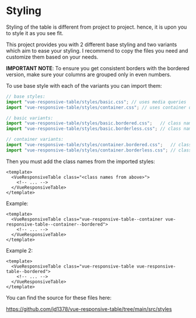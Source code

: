 # Styling

Styling of the table is different from project to project. hence, it is upon you to style it as you see fit.

This project provides you with 2 different base styling and two variants which aim to ease your styling. I recommend to copy the files you need and customize them based on your needs.

**IMPORTANT NOTE**: To ensure you get consistent borders with the bordered version, make sure your columns are grouped only in even numbers.

To use base style with each of the variants you can import them:

```ts
// base styles:
import "vue-responsive-table/styles/basic.css"; // uses media queries         | class name: vue-responsive-table
import "vue-responsive-table/styles/container.css"; // uses container queries | class name: vue-responsive-table--container

// basic variants:
import "vue-responsive-table/styles/basic.bordered.css";   // class name: vue-responsive-table--bordered
import "vue-responsive-table/styles/basic.borderless.css"; // class name: vue-responsive-table--borderless

// container variants:
import "vue-responsive-table/styles/container.bordered.css";   // class name: vue-responsive-table--container--bordered
import "vue-responsive-table/styles/container.borderless.css"; // class name: vue-responsive-table--container--borderless
```

Then you must add the class names from the imported styles:

```vue
<template>
  <VueResponsiveTable class="<class names from above>">
    <!-- ... -->
  </VueResponsiveTable>
</template>
```

Example:

```vue
<template>
  <VueResponsiveTable class="vue-responsive-table--container vue-responsive-table--container--bordered">
    <!-- ... -->
  </VueResponsiveTable>
</template>
```

Example 2:

```vue
<template>
  <VueResponsiveTable class="vue-responsive-table vue-responsive-table--bordered">
    <!-- ... -->
  </VueResponsiveTable>
</template>
```

You can find the source for these files here:

<https://github.com/jd1378/vue-responsive-table/tree/main/src/styles>
